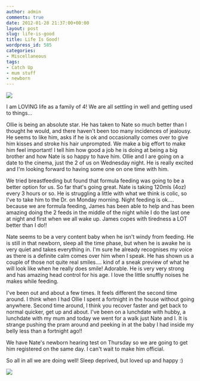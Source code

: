 ```yaml
---
author: admin
comments: true
date: 2012-01-28 21:37:00+00:00
layout: post
slug: life-is-good
title: Life Is Good!
wordpress_id: 585
categories:
- Miscellaneous
tags:
- Catch Up
- mum stuff
- newborn
---
```


[![](http://farm8.staticflickr.com/7031/6730778937_6b0db2511f_b.jpg)](http://farm8.staticflickr.com/7031/6730778937_6b0db2511f_b.jpg)

  


I am LOVING life as a family of 4!  We are all settling in well and getting used to things...

  


Ollie is being an absolute star.  He has taken to Nate so much better than I thought he would, and there haven't been too many incidences of jealousy.  He seems to like him, asks if he is ok and occasionally comes over to give him kisses and stroke his hair unprompted.  We make a big effort to make him feel important!  I tell him how good a job he is doing at being a big brother and how Nate is so happy to have him.  Ollie and I are going on a date to the cinema, just the 2 of us on Wednesday night.  He is really excited and I'm looking forward to having some one on one time with him.

  


We tried breastfeeding but found that formula feeding was going to be a better option for us.  So far that's going great.  Nate is taking 120mls (4oz) every 3 hours or so.  He is struggling a little with what we think is colic, so I've to take him to the Dr. on Monday morning.  Night feeding is ok.... because we are formula feeding, James has been able to help and has been amazing doing the 2 feeds in the middle of the night while I do the last one at night and first when we all wake up.  James copes with tiredness a LOT better than I do!!

  


Nate seems to be a very content baby when he isn't windy from feeding.  He is still in that newborn, sleep all the time phase, but when he is awake he is very quiet and takes everything in.  I'm sure he already recognises my voice as there is a definite calm comes over him when I speak.  He has shown us a couple of those not quite real smiles.... kind of a sneak preview of what he will look like when he really does smile!  Adorable.  He is very very strong and has amazing head control for his age.  I love the little snuffly noises he makes while feeding.

  


I've been out and about a few times.  It feels different the second time around.  I think when I had Ollie I spent a fortnight in the house without going anywhere.  Second time around, I think you recover faster and get back to normal quicker, get up and about.  I've been on a lunchdate with hubby, a lunchdate with my mum and today we went for a walk just Nate and I.  It is strange pushing the pram around and peeking in at the baby I had inside my belly less than a fortnight ago!!

  


We have Nate's newborn hearing test on Thursday so we are going to get him registered on the same day.  I can't wait to make him official.

  


So all in all we are doing well!  Sleep deprived, but loved up and happy :)

![](https://blogger.googleusercontent.com/tracker/251139911615938991-8140232109059690843?l=www.outmumbered.com)
